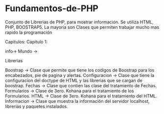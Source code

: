 # Fundamentos-de-PHP
Conjunto de Librerias de PHP, para mostrar información. Se utiliza HTML, PHP, BOOSTRAP5. La mayoria son Clases que permiten trabajar mucho mas rapido la programación 


Capitulos:
Capitulo 1:

info-> 
Mundo      ->

Librerias


Boostrap      -> Clase que permite que tiene los codigos de Boostrap para los encabezados, pie de pagina y alertas.
Configuracion -> Clase que tiene la configuracion del doctype de HTML y  las librerias que se cargan de boostrap.
Fechas        -> Clase que contien las clase del tratamiento de Fechas.
Formularios   -> Clase de 3ero. Kohana para el tratamiento de los Formularios.
HTML          -> Clase de 3ero. Kohana para el tratamiento del HTML.
Informacion   -> Clase que muestra la información del servidor localhost, librerias y paquetes instalados.

